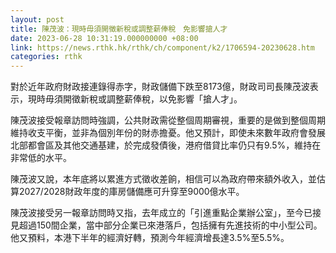 ```yaml
---
layout: post
title: 陳茂波：現時毋須開徵新稅或調整薪俸稅　免影響搶人才
date: 2023-06-28 10:31:19.000000000 +08:00
link: https://news.rthk.hk/rthk/ch/component/k2/1706594-20230628.htm
categories: rthk
---
```


對於近年政府財政接連錄得赤字，財政儲備下跌至8173億，財政司司長陳茂波表示，現時毋須開徵新稅或調整薪俸稅，以免影響「搶人才」。

陳茂波接受報章訪問時強調，公共財政需從整個周期審視，重要的是做到整個周期維持收支平衡，並非為個別年份的財赤擔憂。他又預計，即使未來數年政府會發展北部都會區及其他交通基建，於完成發債後，港府借貸比率仍只有9.5%，維持在非常低的水平。

陳茂波又說，本年底將以累進方式徵收差餉，相信可以為政府帶來額外收入，並估算2027/2028財政年度的庫房儲備應可升穿至9000億水平。

陳茂波接受另一報章訪問時又指，去年成立的「引進重點企業辦公室」，至今已接見超過150間企業，當中部分企業已來港落戶，包括擁有先進技術的中小型公司。他又預料，本港下半年的經濟好轉，預測今年經濟增長達3.5%至5.5%。
